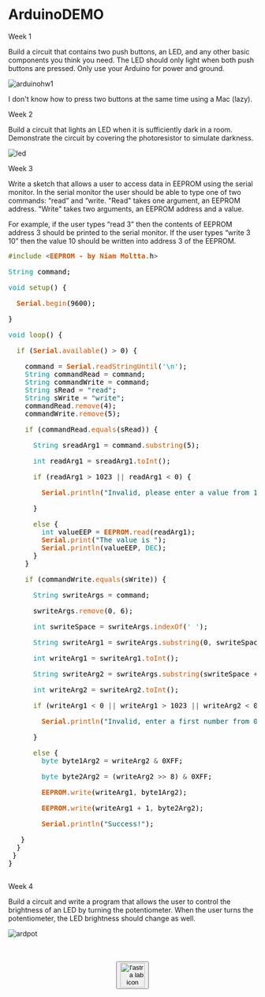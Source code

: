 # ArduinoDEMO

Week 1

Build a circuit that contains two push buttons, an LED, and any other basic components you think you need. The LED should only light when both push buttons are pressed. Only use your Arduino for power and ground.

![arduinohw1](https://cloud.githubusercontent.com/assets/22894897/21952471/afed8504-d9da-11e6-8454-757a27ada72f.gif)

I don't know how to press two buttons at the same time using a Mac (lazy).

Week 2

Build a circuit that lights an LED when it is sufficiently dark in a room. Demonstrate the circuit by covering the photoresistor to simulate darkness.

![led](https://cloud.githubusercontent.com/assets/22894897/22086546/6d70c398-dd96-11e6-86f5-71bd12e01f8a.gif)

Week 3

Write a sketch that allows a user to access data in EEPROM using the serial monitor. In the serial monitor the user should be able to type one of two commands: “read” and “write. "Read" takes one argument, an EEPROM address. "Write" takes two arguments, an EEPROM address and a value. 

For example, if the user types “read 3” then the contents of EEPROM address 3 should be printed to the serial monitor. If the user types “write 3 10” then the value 10 should be written into address 3 of the EEPROM.

<pre>
<font color="#5e6d03">#include</font> <font color="#434f54">&lt;</font><b><font color="#d35400">EEPROM - by Niam Moltta</font></b><font color="#434f54">.</font><font color="#000000">h</font><font color="#434f54">&gt;</font>

<font color="#00979c">String</font> <font color="#000000">command</font><font color="#000000">;</font>

<font color="#00979c">void</font> <font color="#5e6d03">setup</font><font color="#000000">(</font><font color="#000000">)</font> <font color="#000000">{</font>
 &nbsp;
 &nbsp;<b><font color="#d35400">Serial</font></b><font color="#434f54">.</font><font color="#d35400">begin</font><font color="#000000">(</font><font color="#000000">9600</font><font color="#000000">)</font><font color="#000000">;</font>
 &nbsp;
<font color="#000000">}</font>

<font color="#00979c">void</font> <font color="#5e6d03">loop</font><font color="#000000">(</font><font color="#000000">)</font> <font color="#000000">{</font>

 &nbsp;<font color="#5e6d03">if</font> <font color="#000000">(</font><b><font color="#d35400">Serial</font></b><font color="#434f54">.</font><font color="#d35400">available</font><font color="#000000">(</font><font color="#000000">)</font> <font color="#434f54">&gt;</font> <font color="#000000">0</font><font color="#000000">)</font> <font color="#000000">{</font>
 &nbsp;&nbsp;&nbsp;
 &nbsp;&nbsp;&nbsp;<font color="#000000">command</font> <font color="#434f54">=</font> <b><font color="#d35400">Serial</font></b><font color="#434f54">.</font><font color="#d35400">readStringUntil</font><font color="#000000">(</font><font color="#00979c">'\n'</font><font color="#000000">)</font><font color="#000000">;</font> 
 &nbsp;&nbsp;&nbsp;<font color="#00979c">String</font> <font color="#000000">commandRead</font> <font color="#434f54">=</font> <font color="#000000">command</font><font color="#000000">;</font>
 &nbsp;&nbsp;&nbsp;<font color="#00979c">String</font> <font color="#000000">commandWrite</font> <font color="#434f54">=</font> <font color="#000000">command</font><font color="#000000">;</font>
 &nbsp;&nbsp;&nbsp;<font color="#00979c">String</font> <font color="#000000">sRead</font> <font color="#434f54">=</font> <font color="#005c5f">"read"</font><font color="#000000">;</font>
 &nbsp;&nbsp;&nbsp;<font color="#00979c">String</font> <font color="#000000">sWrite</font> <font color="#434f54">=</font> <font color="#005c5f">"write"</font><font color="#000000">;</font>
 &nbsp;&nbsp;&nbsp;<font color="#000000">commandRead</font><font color="#434f54">.</font><font color="#d35400">remove</font><font color="#000000">(</font><font color="#000000">4</font><font color="#000000">)</font><font color="#000000">;</font>
 &nbsp;&nbsp;&nbsp;<font color="#000000">commandWrite</font><font color="#434f54">.</font><font color="#d35400">remove</font><font color="#000000">(</font><font color="#000000">5</font><font color="#000000">)</font><font color="#000000">;</font>

 &nbsp;&nbsp;&nbsp;<font color="#5e6d03">if</font> <font color="#000000">(</font><font color="#000000">commandRead</font><font color="#434f54">.</font><font color="#d35400">equals</font><font color="#000000">(</font><font color="#000000">sRead</font><font color="#000000">)</font><font color="#000000">)</font> <font color="#000000">{</font>
 &nbsp;&nbsp;&nbsp;&nbsp;&nbsp;
 &nbsp;&nbsp;&nbsp;&nbsp;&nbsp;<font color="#00979c">String</font> <font color="#000000">sreadArg1</font> <font color="#434f54">=</font> <font color="#000000">command</font><font color="#434f54">.</font><font color="#d35400">substring</font><font color="#000000">(</font><font color="#000000">5</font><font color="#000000">)</font><font color="#000000">;</font>
 &nbsp;&nbsp;&nbsp;&nbsp;&nbsp;
 &nbsp;&nbsp;&nbsp;&nbsp;&nbsp;<font color="#00979c">int</font> <font color="#000000">readArg1</font> <font color="#434f54">=</font> <font color="#000000">sreadArg1</font><font color="#434f54">.</font><font color="#d35400">toInt</font><font color="#000000">(</font><font color="#000000">)</font><font color="#000000">;</font>
 &nbsp;&nbsp;&nbsp;&nbsp;&nbsp;
 &nbsp;&nbsp;&nbsp;&nbsp;&nbsp;<font color="#5e6d03">if</font> <font color="#000000">(</font><font color="#000000">readArg1</font> <font color="#434f54">&gt;</font> <font color="#000000">1023</font> <font color="#434f54">||</font> <font color="#000000">readArg1</font> <font color="#434f54">&lt;</font> <font color="#000000">0</font><font color="#000000">)</font> <font color="#000000">{</font>
 &nbsp;&nbsp;&nbsp;&nbsp;&nbsp;&nbsp;&nbsp;
 &nbsp;&nbsp;&nbsp;&nbsp;&nbsp;&nbsp;&nbsp;<b><font color="#d35400">Serial</font></b><font color="#434f54">.</font><font color="#d35400">println</font><font color="#000000">(</font><font color="#005c5f">"Invalid, please enter a value from 1 to 1023"</font><font color="#000000">)</font><font color="#000000">;</font>
 &nbsp;&nbsp;&nbsp;&nbsp;&nbsp;
 &nbsp;&nbsp;&nbsp;&nbsp;&nbsp;<font color="#000000">}</font>

 &nbsp;&nbsp;&nbsp;&nbsp;&nbsp;<font color="#5e6d03">else</font> <font color="#000000">{</font> 
 &nbsp;&nbsp;&nbsp;&nbsp;&nbsp;&nbsp;&nbsp;<font color="#00979c">int</font> <font color="#000000">valueEEP</font> <font color="#434f54">=</font> <b><font color="#d35400">EEPROM</font></b><font color="#434f54">.</font><font color="#d35400">read</font><font color="#000000">(</font><font color="#000000">readArg1</font><font color="#000000">)</font><font color="#000000">;</font> 
 &nbsp;&nbsp;&nbsp;&nbsp;&nbsp;&nbsp;&nbsp;<b><font color="#d35400">Serial</font></b><font color="#434f54">.</font><font color="#d35400">print</font><font color="#000000">(</font><font color="#005c5f">"The value is "</font><font color="#000000">)</font><font color="#000000">;</font>
 &nbsp;&nbsp;&nbsp;&nbsp;&nbsp;&nbsp;&nbsp;<b><font color="#d35400">Serial</font></b><font color="#434f54">.</font><font color="#d35400">println</font><font color="#000000">(</font><font color="#000000">valueEEP</font><font color="#434f54">,</font> <font color="#00979c">DEC</font><font color="#000000">)</font><font color="#000000">;</font>
 &nbsp;&nbsp;&nbsp;&nbsp;&nbsp;<font color="#000000">}</font>
 &nbsp;&nbsp;&nbsp;<font color="#000000">}</font>

 &nbsp;&nbsp;&nbsp;<font color="#5e6d03">if</font> <font color="#000000">(</font><font color="#000000">commandWrite</font><font color="#434f54">.</font><font color="#d35400">equals</font><font color="#000000">(</font><font color="#000000">sWrite</font><font color="#000000">)</font><font color="#000000">)</font> <font color="#000000">{</font> 
 &nbsp;&nbsp;&nbsp;&nbsp;&nbsp;
 &nbsp;&nbsp;&nbsp;&nbsp;&nbsp;<font color="#00979c">String</font> <font color="#000000">swriteArgs</font> <font color="#434f54">=</font> <font color="#000000">command</font><font color="#000000">;</font>
 &nbsp;&nbsp;&nbsp;&nbsp;&nbsp;
 &nbsp;&nbsp;&nbsp;&nbsp;&nbsp;<font color="#000000">swriteArgs</font><font color="#434f54">.</font><font color="#d35400">remove</font><font color="#000000">(</font><font color="#000000">0</font><font color="#434f54">,</font> <font color="#000000">6</font><font color="#000000">)</font><font color="#000000">;</font>
 &nbsp;&nbsp;&nbsp;&nbsp;&nbsp;
 &nbsp;&nbsp;&nbsp;&nbsp;&nbsp;<font color="#00979c">int</font> <font color="#000000">swriteSpace</font> <font color="#434f54">=</font> <font color="#000000">swriteArgs</font><font color="#434f54">.</font><font color="#d35400">indexOf</font><font color="#000000">(</font><font color="#00979c">' '</font><font color="#000000">)</font><font color="#000000">;</font>
 &nbsp;&nbsp;&nbsp;&nbsp;&nbsp;
 &nbsp;&nbsp;&nbsp;&nbsp;&nbsp;<font color="#00979c">String</font> <font color="#000000">swriteArg1</font> <font color="#434f54">=</font> <font color="#000000">swriteArgs</font><font color="#434f54">.</font><font color="#d35400">substring</font><font color="#000000">(</font><font color="#000000">0</font><font color="#434f54">,</font> <font color="#000000">swriteSpace</font><font color="#000000">)</font><font color="#000000">;</font>
 &nbsp;&nbsp;&nbsp;&nbsp;&nbsp;
 &nbsp;&nbsp;&nbsp;&nbsp;&nbsp;<font color="#00979c">int</font> <font color="#000000">writeArg1</font> <font color="#434f54">=</font> <font color="#000000">swriteArg1</font><font color="#434f54">.</font><font color="#d35400">toInt</font><font color="#000000">(</font><font color="#000000">)</font><font color="#000000">;</font> 
 &nbsp;&nbsp;&nbsp;&nbsp;&nbsp;
 &nbsp;&nbsp;&nbsp;&nbsp;&nbsp;<font color="#00979c">String</font> <font color="#000000">swriteArg2</font> <font color="#434f54">=</font> <font color="#000000">swriteArgs</font><font color="#434f54">.</font><font color="#d35400">substring</font><font color="#000000">(</font><font color="#000000">swriteSpace</font> <font color="#434f54">+</font> <font color="#000000">1</font><font color="#000000">)</font><font color="#000000">;</font> 
 &nbsp;&nbsp;&nbsp;&nbsp;&nbsp;
 &nbsp;&nbsp;&nbsp;&nbsp;&nbsp;<font color="#00979c">int</font> <font color="#000000">writeArg2</font> <font color="#434f54">=</font> <font color="#000000">swriteArg2</font><font color="#434f54">.</font><font color="#d35400">toInt</font><font color="#000000">(</font><font color="#000000">)</font><font color="#000000">;</font> 

 &nbsp;&nbsp;&nbsp;&nbsp;&nbsp;<font color="#5e6d03">if</font> <font color="#000000">(</font><font color="#000000">writeArg1</font> <font color="#434f54">&lt;</font> <font color="#000000">0</font> <font color="#434f54">||</font> <font color="#000000">writeArg1</font> <font color="#434f54">&gt;</font> <font color="#000000">1023</font> <font color="#434f54">||</font> <font color="#000000">writeArg2</font> <font color="#434f54">&lt;</font> <font color="#000000">0</font> <font color="#434f54">||</font> <font color="#000000">writeArg2</font> <font color="#434f54">&gt;</font> <font color="#000000">255</font><font color="#000000">)</font> <font color="#000000">{</font>
 &nbsp;&nbsp;&nbsp;&nbsp;&nbsp;&nbsp;&nbsp;
 &nbsp;&nbsp;&nbsp;&nbsp;&nbsp;&nbsp;&nbsp;<b><font color="#d35400">Serial</font></b><font color="#434f54">.</font><font color="#d35400">println</font><font color="#000000">(</font><font color="#005c5f">"Invalid, enter a first number from 0 to 1023 and the second number from 0 to 255"</font><font color="#000000">)</font><font color="#000000">;</font>
 &nbsp;&nbsp;&nbsp;&nbsp;&nbsp;&nbsp;&nbsp;
 &nbsp;&nbsp;&nbsp;&nbsp;&nbsp;<font color="#000000">}</font>

 &nbsp;&nbsp;&nbsp;&nbsp;&nbsp;<font color="#5e6d03">else</font> <font color="#000000">{</font> 
 &nbsp;&nbsp;&nbsp;&nbsp;&nbsp;&nbsp;&nbsp;<font color="#00979c">byte</font> <font color="#000000">byte1Arg2</font> <font color="#434f54">=</font> <font color="#000000">writeArg2</font> <font color="#434f54">&</font> <font color="#000000">0XFF</font><font color="#000000">;</font>
 &nbsp;&nbsp;&nbsp;&nbsp;&nbsp;&nbsp;&nbsp;
 &nbsp;&nbsp;&nbsp;&nbsp;&nbsp;&nbsp;&nbsp;<font color="#00979c">byte</font> <font color="#000000">byte2Arg2</font> <font color="#434f54">=</font> <font color="#000000">(</font><font color="#000000">writeArg2</font> <font color="#434f54">&gt;&gt;</font> <font color="#000000">8</font><font color="#000000">)</font> <font color="#434f54">&</font> <font color="#000000">0XFF</font><font color="#000000">;</font>
 &nbsp;&nbsp;&nbsp;&nbsp;&nbsp;&nbsp;&nbsp;
 &nbsp;&nbsp;&nbsp;&nbsp;&nbsp;&nbsp;&nbsp;<b><font color="#d35400">EEPROM</font></b><font color="#434f54">.</font><font color="#d35400">write</font><font color="#000000">(</font><font color="#000000">writeArg1</font><font color="#434f54">,</font> <font color="#000000">byte1Arg2</font><font color="#000000">)</font><font color="#000000">;</font>
 &nbsp;&nbsp;&nbsp;&nbsp;&nbsp;&nbsp;&nbsp;
 &nbsp;&nbsp;&nbsp;&nbsp;&nbsp;&nbsp;&nbsp;<b><font color="#d35400">EEPROM</font></b><font color="#434f54">.</font><font color="#d35400">write</font><font color="#000000">(</font><font color="#000000">writeArg1</font> <font color="#434f54">+</font> <font color="#000000">1</font><font color="#434f54">,</font> <font color="#000000">byte2Arg2</font><font color="#000000">)</font><font color="#000000">;</font>
 &nbsp;&nbsp;&nbsp;&nbsp;&nbsp;&nbsp;&nbsp;
 &nbsp;&nbsp;&nbsp;&nbsp;&nbsp;&nbsp;&nbsp;<b><font color="#d35400">Serial</font></b><font color="#434f54">.</font><font color="#d35400">println</font><font color="#000000">(</font><font color="#005c5f">"Success!"</font><font color="#000000">)</font><font color="#000000">;</font>
 &nbsp;&nbsp;&nbsp;&nbsp;&nbsp;&nbsp;&nbsp;
 &nbsp;&nbsp;<font color="#000000">}</font>
 &nbsp;<font color="#000000">}</font>
 <font color="#000000">}</font>
<font color="#000000">}</font>

</pre>

Week 4

Build a circuit and write a program that allows the user to control the brightness of an LED by turning the potentiometer. When the user turns the potentiometer, the LED brightness should change as well.

![ardpot](https://cloud.githubusercontent.com/assets/22894897/22753493/843d8d7c-edf9-11e6-8c73-7e2dc3f30d29.gif)
<br>
<br>
<p align="center"><a href="https://lastralab.github.io/website/" target="_blank"><br><button><img src="http://i.imgur.com/ERyS5Xn.png" alt="l'astra lab icon" width="50px" background="transparent" opacity="0.5" padding="0;"/></button></a></p><br><br>

